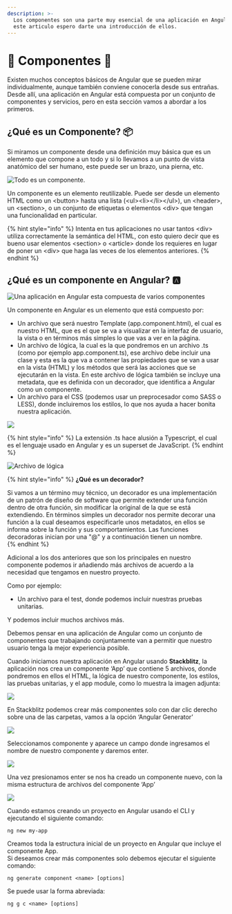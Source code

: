 ```yaml
---
description: >-
  Los componentes son una parte muy esencial de una aplicación en Angular y en
  este articulo espero darte una introducción de ellos.
---
```


# 🧱 Componentes 🧱

Existen muchos conceptos básicos de Angular que se pueden mirar individualmente, aunque también conviene conocerla desde sus entrañas. Desde allí, una aplicación en Angular está compuesta por un conjunto de componentes y servicios, pero en esta sección vamos a abordar a los primeros.

## **¿Qué es un Componente?** 📦

Si miramos un  componente desde una definición muy básica que es un elemento que compone a un todo y si lo llevamos a un punto de vista anatómico del ser humano, este puede ser un brazo, una pierna, etc.  


![Todo es un componente.](.gitbook/assets/componente.png)

Un componente es un elemento reutilizable. Puede ser desde un elemento HTML como un &lt;button&gt; hasta una lista \(&lt;ul&gt;&lt;li&gt;&lt;/li&gt;&lt;/ul&gt;\), un &lt;header&gt;, un &lt;section&gt;, o un conjunto de etiquetas o elementos &lt;div&gt; que tengan una funcionalidad en particular.  


{% hint style="info" %}
 Intenta en tus aplicaciones no usar tantos &lt;div&gt; utiliza correctamente la semántica del HTML, con esto quiero decir que es bueno usar elementos &lt;section&gt; o &lt;article&gt; donde los requieres en lugar de poner un &lt;div&gt; que haga las veces de los elementos anteriores.
{% endhint %}

## **¿Qué es un componente en Angular?** 🅰️

![Una aplicaci&#xF3;n en Angular esta compuesta de varios componentes](.gitbook/assets/aplicaicon.png)

Un componente en Angular es un elemento que está compuesto por:

* Un archivo que será nuestro Template \(app.component.html\), el cual es nuestro HTML, que es el que se va a visualizar en la interfaz de usuario, la vista o en términos más simples lo que vas a ver en la página. 
* Un archivo de lógica, la cual es la que pondremos en un archivo .ts \(como por ejemplo app.component.ts\), ese archivo debe incluir una clase y esta es la que va a contener las propiedades que se van a usar en la vista \(HTML\) y los métodos que será las acciones que se ejecutarán en la vista. En este archivo de lógica también se incluye una metadata, que es definida con un decorador,  que identifica a Angular como un componente.
* Un archivo para el CSS \(podemos usar un preprocesador como SASS o LESS\), donde incluiremos los estilos, lo que nos ayuda a hacer bonita nuestra aplicación.

![](.gitbook/assets/componente%20%281%29.png)

{% hint style="info" %}
La extensión .ts hace alusión a Typescript, el cual es el lenguaje usado en Angular y es un superset de JavaScript.
{% endhint %}

![Archivo de l&#xF3;gica](.gitbook/assets/screen-shot-2019-09-13-at-10.43.26-pm.png)

{% hint style="info" %}
**¿Qué es un decorador?** 

Si vamos a un término muy técnico, un decorador es una implementación de un patrón de diseño de software que permite extender una función dentro de otra función, sin modificar la original de la que se está extendiendo. En términos simples un decorador nos permite decorar una función a la cual deseamos especificarle unos metadatos, en ellos se informa sobre la función y sus comportamientos. Las funciones decoradoras inician por una "@" y a continuación tienen un nombre.  
{% endhint %}

Adicional a los dos anteriores que son los principales en nuestro componente podemos ir añadiendo más archivos de acuerdo a la necesidad que tengamos en nuestro proyecto.

Como por ejemplo:

* Un archivo para el test, donde podemos incluir nuestras pruebas unitarias.

Y podemos incluir muchos archivos más.

Debemos pensar en una aplicación de Angular como un conjunto de componentes que trabajando conjuntamente van a permitir que nuestro usuario tenga la mejor experiencia posible.

Cuando iniciamos nuestra aplicación en Angular usando **Stackblitz**, la aplicación nos crea un componente ‘App’ que contiene 5 archivos, donde pondremos en ellos el HTML, la lógica de nuestro componente, los estilos, las pruebas unitarias, y el app module, como lo muestra la imagen adjunta:

![](.gitbook/assets/screen-shot-2019-09-11-at-11.32.07-pm.png)

En Stackblitz podemos crear más componentes solo con dar clic derecho sobre una de las carpetas, vamos a la opción ‘Angular Generator’

![](.gitbook/assets/screen-shot-2019-09-11-at-11.32.50-pm.png)

Seleccionamos componente y aparece un campo donde ingresamos el nombre de nuestro componente y daremos enter.

![](.gitbook/assets/screen-shot-2019-09-11-at-11.34.33-pm.png)

Una vez presionamos enter se nos ha creado un componente nuevo, con la misma estructura de archivos del componente ‘App’

![](.gitbook/assets/screen-shot-2019-09-11-at-11.34.42-pm.png)

Cuando estamos creando un proyecto en Angular usando el CLI y ejecutando el siguiente comando:

```text
ng new my-app
```

Creamos toda la estructura inicial de un proyecto en Angular que incluye el componente App.  
Si deseamos crear más componentes solo debemos ejecutar el siguiente comando:

```text
ng generate component <name> [options]

```

Se puede usar la forma abreviada:

```text
ng g c <name> [options]

```

